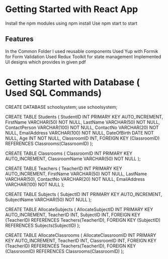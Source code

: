 # Getting Started with React App
Install the npm modules using npm install
Use npm start to start

## Features
In the Common Folder I used reusable components
Used Yup with Formik for Form Validation
Used Redux Toolkit for state management
Implemented UI designs which provides in given pdf

# Getting Started with Database ( Used SQL Commands)
CREATE DATABASE schoolsystem;
use schoolsystem;

CREATE TABLE Students (
  StudentID INT PRIMARY KEY AUTO_INCREMENT,
  FirstName VARCHAR(50) NOT NULL,
  LastName VARCHAR(50) NOT NULL,
  ContactPerson VARCHAR(100) NOT NULL,
  ContactNo VARCHAR(20) NOT NULL,
  EmailAddress VARCHAR(100) NOT NULL,
  DateOfBirth DATE NOT NULL,
  Age INT NOT NULL,
  ClassroomID INT,
  FOREIGN KEY (ClassroomID) REFERENCES Classrooms(ClassroomID)
);

CREATE TABLE Classrooms (
  ClassroomID INT PRIMARY KEY AUTO_INCREMENT,
  ClassroomName VARCHAR(50) NOT NULL
);

CREATE TABLE Teachers (
  TeacherID INT PRIMARY KEY AUTO_INCREMENT,
  FirstName VARCHAR(50) NOT NULL,
  LastName VARCHAR(50),
  ContactNo VARCHAR(20) NOT NULL,
  EmailAddress VARCHAR(100) NOT NULL
);

CREATE TABLE Subjects (
  SubjectID INT PRIMARY KEY AUTO_INCREMENT,
  SubjectName VARCHAR(50) NOT NULL
);

CREATE TABLE AllocateSubjects (
  AllocateSubjectID INT PRIMARY KEY AUTO_INCREMENT,
  TeacherID INT,
  SubjectID INT,
  FOREIGN KEY (TeacherID) REFERENCES Teachers(TeacherID),
  FOREIGN KEY (SubjectID) REFERENCES Subjects(SubjectID)
);

CREATE TABLE AllocateClassrooms (
  AllocateClassroomID INT PRIMARY KEY AUTO_INCREMENT,
  TeacherID INT,
  ClassroomID INT,
  FOREIGN KEY (TeacherID) REFERENCES Teachers(TeacherID),
  FOREIGN KEY (ClassroomID) REFERENCES Classrooms(ClassroomID)
);

